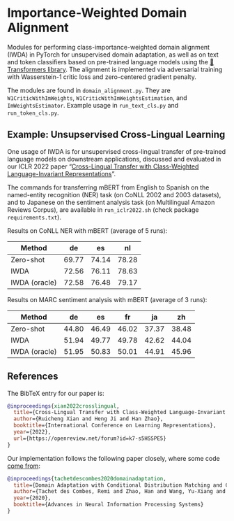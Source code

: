 # Importance-Weighted Domain Alignment

Modules for performing class-importance-weighted domain alignment (IWDA) in PyTorch for unsupervised domain adaptation, as well as on text and token classifiers based on pre-trained language models using the [🤗 Transformers library](https://github.com/huggingface/transformers). The alignment is implemented via adversarial training with Wasserstein-1 critic loss and zero-centered gradient penalty.

The modules are found in `domain_alignment.py`. They are `W1CriticWithImWeights`, `W1CriticWithImWeightsEstimation`, and `ImWeightsEstimator`. Example usage in `run_text_cls.py` and `run_token_cls.py`.

## Example: Unsupservised Cross-Lingual Learning

One usage of IWDA is for unsupervised cross-lingual transfer of pre-trained language models on downstream applications, discussed and evaluated in our ICLR 2022 paper “[Cross-Lingual Transfer with Class-Weighted Language-Invariant Representations](https://openreview.net/forum?id=k7-s5HSSPE5)”. 

The commands for transferring mBERT from English to Spanish on the named-entity recognition (NER) task (on CoNLL 2002 and 2003 datasets), and to Japanese on the sentiment analysis task (on Multilingual Amazon Reviews Corpus), are available in `run_iclr2022.sh` (check package `requirements.txt`). 

Results on CoNLL NER with mBERT (average of 5 runs):

| Method        | de    | es    | nl    |
| ------------- | ----- | ----- | ----- |
| Zero-shot     | 69.77 | 74.14 | 78.28 |
| IWDA          | 72.56 | 76.11 | 78.63 |
| IWDA (oracle) | 72.58 | 76.48 | 79.17 |

Results on MARC sentiment analysis with mBERT (average of 3 runs):

| Method        | de    | es    | fr    | ja    | zh    |
| ------------- | ----- | ----- | ----- | ----- | ----- |
| Zero-shot     | 44.80 | 46.49 | 46.02 | 37.37 | 38.48 |
| IWDA          | 51.94 | 49.77 | 49.78 | 42.62 | 44.04 |
| IWDA (oracle) | 51.95 | 50.83 | 50.01 | 44.91 | 45.96 |

## References

The BibTeX entry for our paper is:

```bibtex
@inproceedings{xian2022crosslingual,
  title={Cross-Lingual Transfer with Class-Weighted Language-Invariant Representations},
  author={Ruicheng Xian and Heng Ji and Han Zhao},
  booktitle={International Conference on Learning Representations},
  year={2022},
  url={https://openreview.net/forum?id=k7-s5HSSPE5}
}
```

Our implementation follows the following paper closely, where some code [come from](https://github.com/microsoft/Domain-Adaptation-with-Conditional-Distribution-Matching-and-Generalized-Label-Shift):

```bibtex
@inproceedings{tachetdescombes2020domainadaptation,
  title={Domain Adaptation with Conditional Distribution Matching and Generalized Label Shift},
  author={Tachet des Combes, Remi and Zhao, Han and Wang, Yu-Xiang and Gordon, Geoff},
  year={2020},
  booktitle={Advances in Neural Information Processing Systems}
}
```
